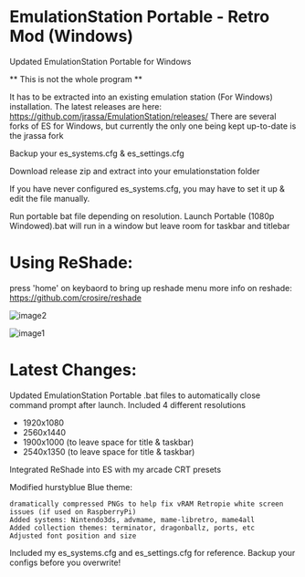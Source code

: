 # EmulationStation Portable - Retro Mod (Windows)
Updated EmulationStation Portable for Windows

** This is not the whole program **

It has to be extracted into an existing emulation station (For Windows) installation.
The latest releases are here: https://github.com/jrassa/EmulationStation/releases/
There are several forks of ES for Windows, but currently the only one being kept up-to-date is the jrassa fork

Backup your es_systems.cfg & es_settings.cfg

Download release zip and extract into your emulationstation folder

If you have never configured es_systems.cfg, you may have to set it up & edit the file manually.

Run portable bat file depending on resolution.
Launch Portable (1080p Windowed).bat will run in a window but leave room for taskbar and titlebar

# Using ReShade:
press 'home' on keybaord to bring up reshade menu
more info on reshade: https://github.com/crosire/reshade


![image2](https://user-images.githubusercontent.com/52842013/61166142-ee64bc00-a4f6-11e9-8464-04f74a2a3b3d.PNG)

![image1](https://user-images.githubusercontent.com/52842013/61165939-28cd5980-a4f5-11e9-8e72-1048b9390c3a.PNG)


# Latest Changes:
Updated EmulationStation Portable .bat files to automatically close command prompt after launch. Included 4 different resolutions

- 1920x1080
- 2560x1440
- 1900x1000 (to leave space for title & taskbar)
- 2540x1350 (to leave space for title & taskbar)

Integrated ReShade into ES with my arcade CRT presets

Modified hurstyblue Blue theme:

    dramatically compressed PNGs to help fix vRAM Retropie white screen issues (if used on RaspberryPi)
    Added systems: Nintendo3ds, advmame, mame-libretro, mame4all
    Added collection themes: terminator, dragonballz, ports, etc
    Adjusted font position and size

Included my es_systems.cfg and es_settings.cfg for reference. Backup your configs before you overwrite!

